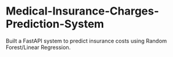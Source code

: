 # Medical-Insurance-Charges-Prediction-System
Built a FastAPI system to predict insurance costs using Random Forest/Linear Regression.
